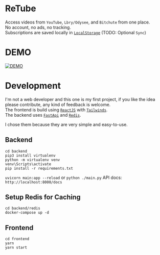 # ReTube
Access videos from `YouTube`, `Lbry/Odysee`, and `Bitchute` from one place. \
No account, no ads, no tracking. \
Subscriptions are saved locally in [`LocalStorage`](https://javascript.info/localstorage) (TODO: Optional `Sync`)

# DEMO
[![DEMO](https://user-images.githubusercontent.com/74867724/112172240-736d0780-8bec-11eb-97a8-61b1a7e9eba4.png)](https://www.youtube.com/watch?v=WpcB_A-mZLY)


# Development
I'm not a web developer and this one is my first project, if you like the idea please contribute, any kind of feedback is welcome. \
The frontend is build using [`ReactJS`](https://reactjs.org) with [`Tailwinds`](https://tailwindcss.com). \
The backend uses [`FastApi`](https://fastapi.tiangolo.com) and [`Redis`](https://redis.io).

I chose them because they are very simple and easy-to-use.


## Backend
`cd backend` \
`pip3 install virtualenv` \
`python -m virtualenv venv` \
`venv\Scripts\activate` \
`pip install -r requirements.txt`
 
`uvicorn main:app --reload` or `python ./main.py`
API docs: `http://localhost:8000/docs`

## Setup Redis for Caching

`cd backend/redis` \
`docker-compose up -d`


## Frontend
`cd frontend` \
`yarn` \
`yarn start`
